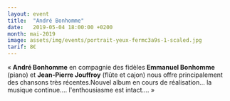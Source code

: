 ```yaml
---
layout: event
title:  "André Bonhomme"
date:   2019-05-04 18:00:00 +0200
month: mai-2019
image: assets/img/events/portrait-yeux-fermc3a9s-1-scaled.jpg
tarif: 8€
---
```


« **André Bonhomme** en compagnie des fidèles **Emmanuel Bonhomme** (piano) et **Jean-Pierre Jouffroy** (flûte et cajon) nous offre principalement des chansons très récentes.Nouvel album en cours de réalisation... la musique continue.... l'enthousiasme est intact.... »
